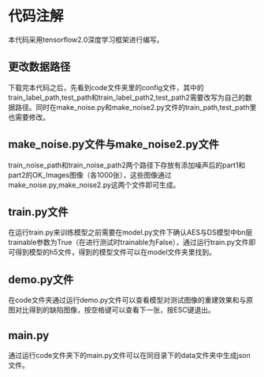# 代码注解
本代码采用tensorflow2.0深度学习框架进行编写。
## 更改数据路径
下载完本代码之后，先看到code文件夹里的config文件，其中的train_label_path,test_path和train_label_path2,test_path2需要改写为自己的数据路径。同时在make_noise.py和make_noise2.py文件的train_path,test_path里也需要修改。
## make_noise.py文件与make_noise2.py文件
train_noise_path和train_noise_path2两个路径下存放有添加噪声后的part1和part2的OK_Images图像（各1000张），这些图像通过make_noise.py,make_noise2.py这两个文件即可生成。
## train.py文件
在运行train.py来训练模型之前需要在model.py文件下确认AES与DS模型中bn层trainable参数为True（在进行测试时trainable为False），通过运行train.py文件即可得到模型的h5文件，得到的模型文件可以在model文件夹里找到。
## demo.py文件
在code文件夹通过运行demo.py文件可以查看模型对测试图像的重建效果和与原图对比得到的缺陷图像，按空格键可以查看下一张，按ESC键退出。
## main.py
通过运行code文件夹下的main.py文件可以在同目录下的data文件夹中生成json文件。

